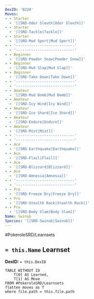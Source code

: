 ```yaml
---
DexID: '0220'
Moves:
- - Starter
  - '[[SRD-Odor Sleuth|Odor Sleuth]]'
- - Starter
  - '[[SRD-Tackle|Tackle]]'
- - Starter
  - '[[SRD-Mud Sport|Mud Sport]]'
- - '---------------------------'
  - '---------------------------'
- - Beginner
  - '[[SRD-Powder Snow|Powder Snow]]'
- - Beginner
  - '[[SRD-Mud Slap|Mud Slap]]'
- - Beginner
  - '[[SRD-Take Down|Take Down]]'
- - '---------------------------'
  - '---------------------------'
- - Amateur
  - '[[SRD-Mud Bomb|Mud Bomb]]'
- - Amateur
  - '[[SRD-Icy Wind|Icy Wind]]'
- - Amateur
  - '[[SRD-Ice Shard|Ice Shard]]'
- - Amateur
  - '[[SRD-Endure|Endure]]'
- - Amateur
  - '[[SRD-Mist|Mist]]'
- - '---------------------------'
  - '---------------------------'
- - Ace
  - '[[SRD-Earthquake|Earthquake]]'
- - Ace
  - '[[SRD-Flail|Flail]]'
- - Ace
  - '[[SRD-Blizzard|Blizzard]]'
- - Ace
  - '[[SRD-Amnesia|Amnesia]]'
- - '---------------------------'
  - '---------------------------'
- - Pro
  - '[[SRD-Freeze Dry|Freeze Dry]]'
- - Pro
  - '[[SRD-Stealth Rock|Stealth Rock]]'
- - Pro
  - '[[SRD-Body Slam|Body Slam]]'
Name: Swinub
Species: '[[SRD-Swinub|Swinub]]'
---
```


#PokeroleSRD/Learnsets

## `= this.Name` Learnset

**DexID:** `= this.DexID`

```dataview
TABLE WITHOUT ID
    T[0] AS Learned,
    T[1] AS Move
FROM #PokeroleSRD/Learnsets
flatten moves as T
where file.path = this.file.path
```
